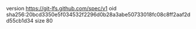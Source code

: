 version https://git-lfs.github.com/spec/v1
oid sha256:20bcd3350e5f034532f2296d0b28a3abe50733018fc08c8ff2aaf2dd55cb1d34
size 80
